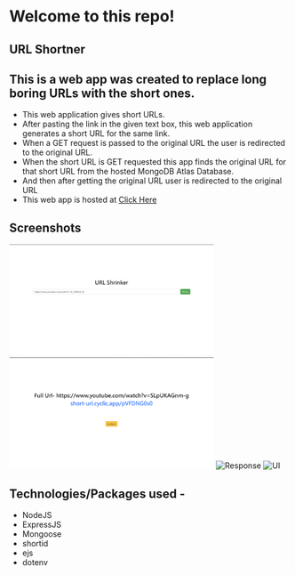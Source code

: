 #
# Welcome to this repo!

## URL Shortner


## This is a web app was created to replace long boring URLs with the short ones.
- This web application gives short URLs.
- After pasting the link in the given text box, this web application generates a short URL for the same link.
- When a GET request is passed to the original URL the user is redirected to the original URL.
- When the short URL is GET requested this app finds the original URL for that short URL from the hosted MongoDB Atlas Database.
- And then after getting the original URL user is redirected to the original URL
- This web app is hosted at <a href="https://short-url.cyclic.app/"> Click Here </a>



## Screenshots
<p align="center>
  <img src="https://github.com/omkarae/short-URL/blob/main/1.png" alt="UI" height=200px></img>
  <img src="https://github.com/omkarae/short-URL/blob/main/2.png" alt="Response" height=200px></img>
  <img src="https://github.com/omkarae/short-URL/blob/main/3.png" alt="UI" height=200px></img>
  <img src="https://github.com/omkarae/short-URL/blob/main/4.png" alt="Response" height=200px></img>
  <img src="https://github.com/omkarae/short-URL/blob/main/5.png" alt="UI" height=200px></img>
</p>



## Technologies/Packages used - 
- NodeJS
- ExpressJS
- Mongoose
- shortid
- ejs
- dotenv
